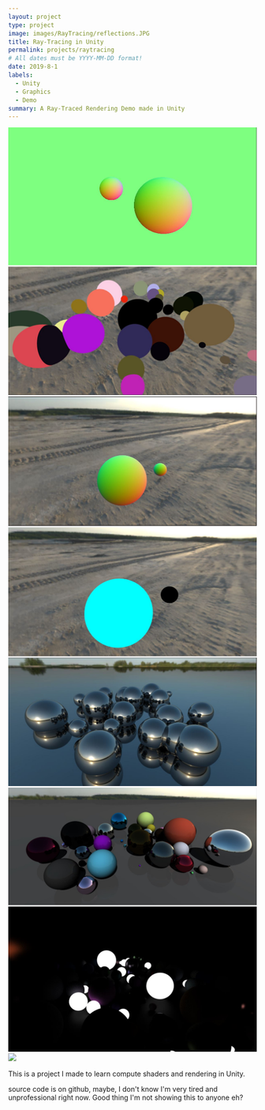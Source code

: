 ```yaml
---
layout: project
type: project
image: images/RayTracing/reflections.JPG
title: Ray-Tracing in Unity
permalink: projects/raytracing
# All dates must be YYYY-MM-DD format!
date: 2019-8-1
labels:
  - Unity
  - Graphics
  - Demo
summary: A Ray-Traced Rendering Demo made in Unity
---
```

<div class="ui small rounded images">
  <img class="ui image" src="../images/RayTracing/Spheres.JPG">
  <img class="ui image" src="../images/RayTracing/Distribution.JPG">
  <img class="ui image" src="../images/RayTracing/Skybox.JPG">
  <img class="ui image" src="../images/RayTracing/colour.JPG">
  <img class="ui image" src="../images/RayTracing/reflections.JPG">
  <img class="ui image" src="../images/RayTracing/Shading.JPG">
  <img class="ui image" src="../images/RayTracing/spheresDark.JPG">
  <img class="ui image" src="../images/RayTracing/PhongLambert.JPG">
</div>

This is a project I made to learn compute shaders and rendering in Unity.

source code is on github, maybe, I don't know I'm very tired and unprofessional right now.
Good thing I'm not showing this to anyone eh?


 